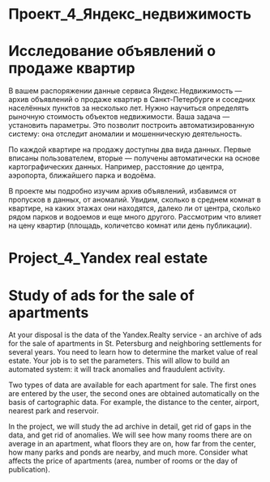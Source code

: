 # Проект_4_Яндекс_недвижимость

# Исследование объявлений о продаже квартир

В вашем распоряжении данные сервиса Яндекс.Недвижимость — архив объявлений о продаже квартир в Санкт-Петербурге и соседних населённых пунктов за несколько лет. Нужно научиться определять рыночную стоимость объектов недвижимости. Ваша задача — установить параметры. Это позволит построить автоматизированную систему: она отследит аномалии и мошенническую деятельность. 

По каждой квартире на продажу доступны два вида данных. Первые вписаны пользователем, вторые — получены автоматически на основе картографических данных. Например, расстояние до центра, аэропорта, ближайшего парка и водоёма.

В проекте мы подробно изучим архив объявлений, избавимся от пропусков в данных, от аномалий. Увидим, сколько в среднем комнат в квартире, на каких этажах они находятся, далеко ли от центра, сколько рядом парков и водоемов и еще много другого. Рассмотрим что влияет на цену квартир (площадь, количетсво комнат или день публикации).


# Project_4_Yandex real estate

# Study of ads for the sale of apartments

At your disposal is the data of the Yandex.Realty service - an archive of ads for the sale of apartments in St. Petersburg and neighboring settlements for several years. You need to learn how to determine the market value of real estate. Your job is to set the parameters. This will allow to build an automated system: it will track anomalies and fraudulent activity.

Two types of data are available for each apartment for sale. The first ones are entered by the user, the second ones are obtained automatically on the basis of cartographic data. For example, the distance to the center, airport, nearest park and reservoir.

In the project, we will study the ad archive in detail, get rid of gaps in the data, and get rid of anomalies. We will see how many rooms there are on average in an apartment, what floors they are on, how far from the center, how many parks and ponds are nearby, and much more. Consider what affects the price of apartments (area, number of rooms or the day of publication).

